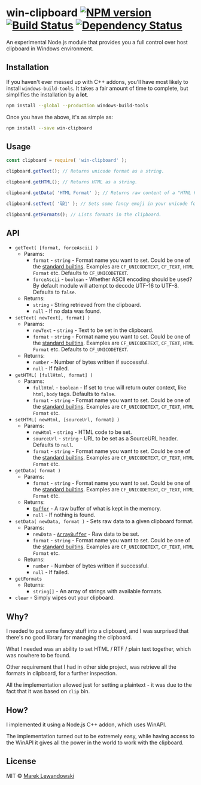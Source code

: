 # win-clipboard [![NPM version][npm-image]][npm-url] [![Build Status][appveyor-image]][appveyor-url] [![Dependency Status][daviddm-image]][daviddm-url]

An experimental Node.js module that provides you a full control over host clipboard in Windows environment.

## Installation

If you haven't ever messed up with C++ addons, you'll have most likely to install `windows-build-tools`. It takes a fair amount of time to complete, but simplifies the installation by **a lot**.

```sh
npm install --global --production windows-build-tools
```

Once you have the above, it's as simple as:

```sh
npm install --save win-clipboard
```

## Usage

```js
const clipboard = require( 'win-clipboard' );

clipboard.getText(); // Returns unicode format as a string.

clipboard.getHTML(); // Returns HTML as a string.

clipboard.getData( 'HTML Format' ); // Returns raw content of a "HTML Format".

clipboard.setText( '🙀🙊' ); // Sets some fancy emoji in your unicode format.

clipboard.getFormats(); // Lists formats in the clipboard.
```

## API

* `getText( [format, forceAscii] )`
  * Params:
    * `format` - `string` - Format name you want to set. Could be one of the [standard builtins](https://msdn.microsoft.com/pl-pl/library/windows/desktop/ff729168(v=vs.85).aspx). Examples are `CF_UNICODETEXT`, `CF_TEXT`, `HTML Format` etc. Defaults to `CF_UNICODETEXT`.
    * `forceAscii` - `boolean` - Whether ASCII encoding should be used? By default module will attempt to decode UTF-16 to UTF-8. Defaults to `false`.
  * Returns:
    * `string` - String retrieved from the clipboard.
    * `null` - If no data was found.
* `setText( newText[, format] )`
  * Params:
    * `newText` - `string` - Text to be set in the clipboard.
    * `format` - `string` - Format name you want to set. Could be one of the [standard builtins](https://msdn.microsoft.com/pl-pl/library/windows/desktop/ff729168(v=vs.85).aspx). Examples are `CF_UNICODETEXT`, `CF_TEXT`, `HTML Format` etc. Defaults to `CF_UNICODETEXT`.
  * Returns:
    * `number` - Number of bytes written if successful.
    * `null` - If failed.
* `getHTML( [fullHtml, format] )`
  * Params:
    * `fullHtml` - `boolean` - If set to `true` will return outer context, like `html`, `body` tags. Defaults to `false`.
    * `format` - `string` - Format name you want to set. Could be one of the [standard builtins](https://msdn.microsoft.com/pl-pl/library/windows/desktop/ff729168(v=vs.85).aspx). Examples are `CF_UNICODETEXT`, `CF_TEXT`, `HTML Format` etc.
* `setHTML( newHtml, [sourceUrl, format] )`
  * Params:
    * `newHtml` - `string` - HTML code to be set.
    * `sourceUrl` - `string` - URL to be set as a SourceURL header. Defaults to `null`.
    * `format` - `string` - Format name you want to set. Could be one of the [standard builtins](https://msdn.microsoft.com/pl-pl/library/windows/desktop/ff729168(v=vs.85).aspx). Examples are `CF_UNICODETEXT`, `CF_TEXT`, `HTML Format` etc.
* `getData( format )`
  * Params:
    * `format` - `string` - Format name you want to set. Could be one of the [standard builtins](https://msdn.microsoft.com/pl-pl/library/windows/desktop/ff729168(v=vs.85).aspx). Examples are `CF_UNICODETEXT`, `CF_TEXT`, `HTML Format` etc.
  * Returns:
    * [`Buffer`](https://nodejs.org/api/buffer.html) - A raw buffer of what is kept in the memory.
    * `null` - If nothing is found.
* `setData( newData, format )` - Sets raw data to a given clipboard format.
  * Params:
    * `newData` - [`ArrayBuffer`](https://developer.mozilla.org/en-US/docs/Web/JavaScript/Reference/Global_Objects/ArrayBuffer) - Raw data to be set.
    * `format` - `string` - Format name you want to set. Could be one of the [standard builtins](https://msdn.microsoft.com/pl-pl/library/windows/desktop/ff729168(v=vs.85).aspx). Examples are `CF_UNICODETEXT`, `CF_TEXT`, `HTML Format` etc.
  * Returns:
    * `number` - Number of bytes written if successful.
    * `null` - If failed.
* `getFormats`
  * Returns:
    * `string[]` - An array of strings with available formats.
* `clear` - Simply wipes out your clipboard.

## Why?

I needed to put some fancy stuff into a clipboard, and I was surprised that there's no good library for managing the clipboard.

What I needed was an ability to set HTML / RTF / plain text together, which was nowhere to be found.

Other requirement that I had in other side project, was retrieve all the formats in clipboard, for a further inspection.

All the implementation allowed just for setting a plaintext - it was due to the fact that it was based on `clip` bin.

## How?

I implemented it using a Node.js C++ addon, which uses WinAPI.

The implementation turned out to be extremely easy, while having access to the WinAPI it gives all the power in the world to work with the clipboard.

## License

MIT © [Marek Lewandowski]()


[npm-image]: https://badge.fury.io/js/win-clipboard.svg
[npm-url]: https://npmjs.org/package/win-clipboard
[appveyor-image]: https://ci.appveyor.com/api/projects/status/sbvv75y2edldsktq?svg=true&passingText=master%20%E2%9C%93
[appveyor-url]: https://ci.appveyor.com/project/mlewand/win-clipboard
[daviddm-image]: https://david-dm.org/mlewand/win-clipboard.svg?theme=shields.io
[daviddm-url]: https://david-dm.org/mlewand/win-clipboard
